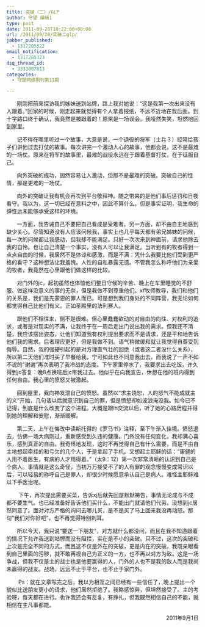 ```yaml
---
title: 突破（二）/GLP
author: 守望 编辑1
type: post
date: 2011-09-28T10:22:00+00:00
url: /2011/09/28/突破二glp/
jabber_published:
  - 1317205322
email_notification:
  - 1317205323
dsq_thread_id:
  - 3333007813
categories:
  - 守望网络期刊第11期

---
```

       刚刚把前来探访我的姊妹送到站牌，路上我对她说：“这是我第一次出来没有人跟着。”回家的时候，刚走起来就觉得有个人拿着报纸，不远不近地在我后面。到十字路口终于确认，我竟然是被跟着的！原来是一场误会。我哑然失笑，坦然地回到家里。<!--more-->

       记不得在哪里听过一个故事，大意是说，一个退役的将军（士兵？）经常给孩子们讲他过去打仗的故事。每次讲完一个激动人心的故事，他都会说，这不是最难的一场仗。原来在将军的故事里，最难的战役永远在于跟着基督打仗，在于征服自己。

       向外突破的成功，固然容易让人激动，但那不是最难的突破。突破自己的性情，那是更难的一场仗。

       向外的突破让我有机会再次到平台敬拜神。随之带来的是他们事后惩罚和日夜看守。我以为，这一切已经在意料之中，因此不算什么。但是事实证明，我生命的弹性远未能够承受这样的环境。

       一方面，我告诫自己不要把自己看成是受难者。另一方面，却不由自主地感到缺少关心。尽管知道没有人应该问候我，事实上也几乎每天都有弟兄姊妹的问候，每一次的问候都让我感动，但我却不能满足。只好一次次来到神面前，请求他除去我的自怜。也让自己清楚一个事实，没有人可以让我满足。当听到有的牧者得到一点点自由的时候，我居然不是体谅和感激，而是不满：凭什么我要比他们受到更严格的看守？这种想法让我羞愧。人性的自私暴露无遗。不管我怎么称呼他们为亲爱的牧者，我竟然在心里跟他们做这样的比较。

       对门外的jc，起初虽然也体恤他们整日守候的辛苦、晚上在车里睡觉的不舒服、做这样没意义的事的无奈，但是我做不到尊重他们。xf牧师教导，我们和他们的关系是，我们是先蒙恩的罪人而已。可是想到我们身处的不同阵营，我无论如何都觉得自己比他们有义。正如圣殿里的法利赛人。

       跟他们不相往来，倒不是很难。但心里蠢蠢欲动的对自由的向往、对权利的追求，或者是对现实的不满，让我终于在一周后走出门说出我的需求。但我还不清楚，我应该摆出姿态，让他们知道我有权利提出要求而不是请求，还是平和地告诉他们我的需求。后者理应更好，但是我做不到。语气稍微缓和就让我觉得自尊受到侮辱。自然，我的强硬引起的是对方理直气壮的回绝（或者这二者没什么关系），所以第二天他们准时买了早餐给我，宁可如此也不同意我出去。而我说了一声不如不说的“谢谢”再次表明了我冷战的态度。下午家里停水了，我要求出去吃饭，许久得到jc答复：晚8点换班后jc带我过去。他似乎在向我宣告，休想在他的班内得到任何自由。我心里的愤怒又被激起。

       回到屋里，我向神发泄自己的愤怒。虽然以“求主饶恕，人的怒气不能成就主的义”开始，几句话以后就意识到自己的罪，但是愤怒却如波浪淹没我。如今已不记得，到底是什么改变了这个进程。大概是跟lh交流以后，听了她的心路历程并得到她的理解和安慰，渐渐缓解。

       第二天，上午在悔改中读斯托得的《罗马书》注释，至下午渐入佳境。愤怒退去，仿佛一场大病刚过，重新感受到久违的健康。门外没有任何变化，我却满心喜乐，感到真正的自由。我奇怪地发现，这时不再觉得自己有什么需要，而是不由自主地想起牵挂的和亏欠的几个人，于是拿起了手机。又想起主耶稣的话：“康健的人用不着医生，有病的人才用得着。”（太9：12）第一次非常清晰的认识到自己是个病人。事情就是这么奇怪，当初万万接受不了的人有罪的观念慢慢变成常识以后，可以轻易的称呼自己是罪人，却很少时候愿意承认自己是病人。难怪主耶稣难以下手医治呢。

        下午，再次提出需要买菜，告诉xj后就先回屋默默祷告，事情无论成与不成都不要生气。也已经准备好告诉他们买什么，不能出门就请他们代劳。没想到jc居然同意了。面对对方严格的询问去哪儿买，是不是买了马上回来我没再动怒。那句“我们对你好吧”，也不再觉得特别刺耳。

       所以今天，我只说“要送一下朋友”，对方就什么都没问，而且在我不知道跟着的情况下允许我送到站牌而没有阻拦，实在是不小的突破。只不过，这次的突破和上次是完全不同的方式，而且这不仅是外在的突破，更是内在的突破。我既亲眼看到自己里面的污秽，就不敢再视自己为正义的一方，也不再以对方为敌。这是一场争战，但我不仅是主的战士也是他要赢得的人，门外的人也不是我的敌人而是我尚未赢得的战友。战场，远远不止于平台，也不止于家门外。

        Ps：就在文章写完之后，我以为相互之间已经有一些信任了，晚上提出一个貌似比送朋友更小的请求，他们居然拒绝了。我略感惊异，但坦然接受了。主的考验呀，每天都在进行。也许我还会有反复，有挣扎，但我既然相信自己的不能，就相信在主凡事都能。

<p align="right">
  2011年9月1日
</p>

&nbsp;